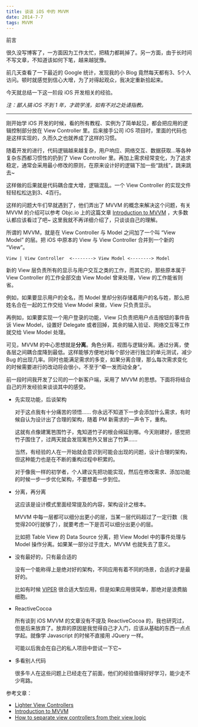 ```yaml
---
title: 谈谈 iOS 中的 MVVM
date: 2014-7-7
tags: MVVM
---
```


前言

很久没写博客了，一方面因为工作太忙，把精力都耗掉了。另一方面，由于长时间不写文章，不知道该如何下笔，越来越犹豫。

前几天查看了一下最近的 Google 统计，发现我的小 Blog 竟然每天都有3、5个人访问。顿时就感觉到信心大增，为了对得起观众，我决定重新拾起来。

今天就总结一下这一阶段 iOS 开发相关的经验。

*注：鄙人搞 iOS 不到 1 年，才疏学浅，如有不对之处请指教。*

---

刚开始学 iOS 开发的时候，看的所有教程、实例为了简单起见，都会把应用的逻辑控制部分放在 View Controller 里。后来接手公司 iOS 项目时，里面的代码也是这样实现的，久而久之也就养成了这样的习惯。

随着开发的进行，代码逻辑越来越复杂，用户响应、网络交互、数据获取…等各种复杂东西都习惯性的扔到了 View Controller 里。再加上需求经常变化，为了追求稳定，通常会采用最小修改的原则，在原来设计好的逻辑下加一些“跳线”，跳来跳去~

这样做的后果就是代码耦合度大增，逻辑混乱。一个 View Controller 的实现文件轻轻松松达到3、4百行。

这样的问题大牛们早就遇到了，他们弄出了 MVVM 的概念来解决这个问题，有关 MVVM 的介绍可以参考 Objc.io 上的这篇文章 [Introduction to MVVM](http://www.objc.io/issue-13/mvvm.html) ，大多数认都应该看过了吧~ 这里我就不再详细介绍了，只谈谈自己的理解。

所谓的 MVVM，就是在 View Controller 与 Model 之间加了一个叫 “View Model” 的层。把 iOS 中原本的 View 与 View Controller 合并到一个新的 “View”。

	View | View Controller  <--------> View Model <--------> Model

新的 View 层负责所有的显示与用户交互之类的工作，而其它的，那些原本属于 View Controller 的工作全部交由 View Model 曾来处理，View 的工作能省则省。

例如，如果要显示用户的全名，而 Model 里却分别存储着用户的名与姓，那么把姓名合在一起的工作交给 View Model 来做，View 只负责显示。

再例如，如果要实现一个用户登录的功能，View 只负责把用户点击按钮的事件告诉 View Model，设置好 Delegate 或者回掉，其余的输入验证、网络交互等工作就交给 View Model 处理。

可见，MVVM 的中心思想就是**分离**。角色分离，视图与逻辑分离。通过分离，使各层之间耦合度降到最低。这样能够方便地对每个部分进行独立的单元测试，减少 Bug 的出现几率。同时也能满足需求的多变，如果分离合理，那么每次需求变化的时候需要进行的改动将会很小，不至于“牵一发而动全身”。

前一段时间我开发了公司的一个新客户端，采用了 MVVM 的思想。下面将将结合自己的开发经验来谈谈其中的感受。

- 先实现功能，后谈架构

	对于这点我有十分痛苦的领悟…… 你永远不知道下一步会添加什么需求，有时候自认为设计出了合理的架构，随着 PM 新需求的一声令下，重构。

	这就有点像建篱笆围竹子，鬼知道竹子的根会绵延到哪。今天刚建好，感觉把竹子围住了，过两天就会发现篱笆外又冒出了竹笋……

	当然，有经验的人在一开始就会意识到可能会出现的问题，设计合理的架构，但这种能力也是在不断的重构过程中积累的。

	对于像我一样的初学者，个人建议先把功能实现，然后在修改需求、添加功能的时候一步一步优化架构，不要想着一步到位。

- 分离，再分离

	这应该是设计模式里面经常提及的内容，架构设计之根本。

	MVVM 中每一层都可以细分出更小的层，当某一层代码超过了一定行数（我觉得200行就够了），就要考虑一下是否可以细分出更小的层。

	比如把 Table View 的 Data Source 分离，把 View Model 中的事件处理与 Model 操作分离。如果某一部分过于庞大，MVVM 也就失去了意义。

- 没有最好的，只有最合适的

	没有一个能称得上是绝对好的架构，不同应用有着不同的场景，合适的才是最好的。

	比如有时候 [VIPER](http://www.objc.io/issue-13/viper.html) 很合适大型应用，但是如果应用很简单，那绝对是浪费脑细胞。

- ReactiveCocoa

	所有谈到 iOS MVVM 的文章没有不提及 ReactiveCocoa 的，我也研究过，但是后来放弃了。放弃的原因是我觉得自己才入门，应该从基础的东西一点点学起。就像学 Javascript 的时候不直接用 JQuery 一样。

	可能以后我会在自己的私人项目中尝试一下它~

- 多看别人代码

	很多牛人在这些问题上已经走在了前面，他们的经验值得好好学习，能少走不少弯路。


参考文章：

- [Lighter View Controllers](http://www.objc.io/issue-1/)
- [Introduction to MVVM](http://www.objc.io/issue-13/mvvm.html)
- [How to separate view controllers from their view logic](http://jpellat.com/how-to-separate-view-controllers-from-his-view-logic/)
